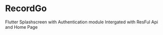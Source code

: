 # RecordGo
Flutter Splashscreen with Authentication module Intergated with ResFul Api and Home Page 
